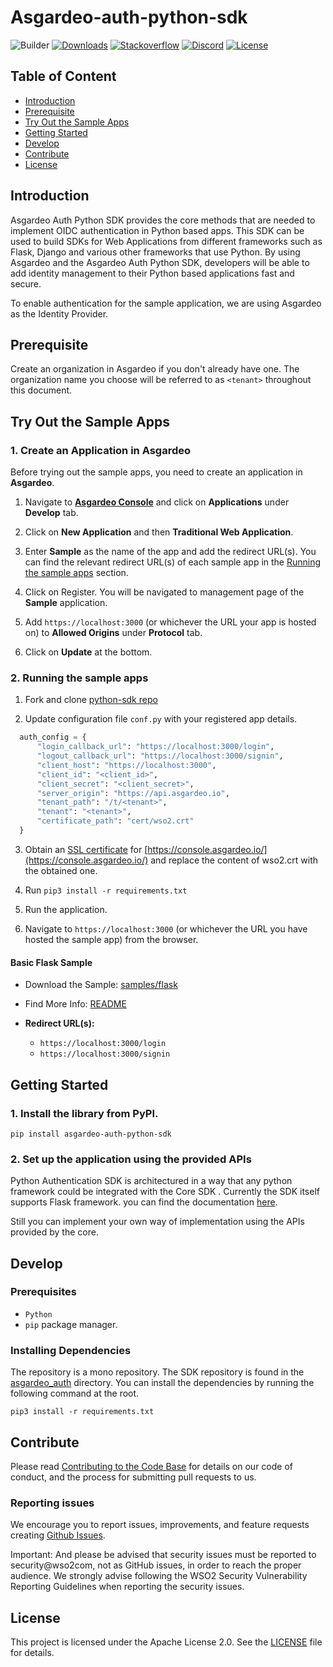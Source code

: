 # Asgardeo-auth-python-sdk

![Builder](https://github.com/asgardeo/asgardeo-auth-python-sdk/workflows/Builder/badge.svg)
[![Downloads](https://pepy.tech/badge/asgardeo-auth-python-sdk)](https://pepy.tech/project/asgardeo-auth-python-sdk)
[![Stackoverflow](https://img.shields.io/badge/Ask%20for%20help%20on-Stackoverflow-orange)](https://stackoverflow.com/questions/tagged/asgardeo)
[![Discord](https://img.shields.io/badge/Join%20us%20on-Discord-%23e01563.svg)](https://discord.com/invite/Xa5VubmThw)
[![License](https://img.shields.io/badge/License-Apache%202.0-blue.svg)](https://github.com/asgardeo/asgardeo-auth-python-sdk/blob/main/LICENSE)


## Table of Content

- [Introduction](#introduction)
- [Prerequisite](#prerequisite)
- [Try Out the Sample Apps](#try-out-the-sample-apps)
- [Getting Started](#getting-started)
- [Develop](#develop)
- [Contribute](#contribute)
- [License](#license)

## Introduction

Asgardeo Auth Python SDK provides the core methods that are needed to implement OIDC authentication in Python based apps. This SDK can be used to build SDKs for Web Applications from different frameworks such as Flask, Django and various other frameworks that use Python. By using Asgardeo and the Asgardeo Auth Python SDK, developers will be able to add identity management to their Python based applications fast and secure.

To enable authentication for the sample application, we are using Asgardeo as the Identity Provider.

## Prerequisite

Create an organization in Asgardeo if you don't already have one. The organization name you choose will be referred to as `<tenant>` throughout this document.

## Try Out the Sample Apps

### 1. Create an Application in Asgardeo

Before trying out the sample apps, you need to create an application in **Asgardeo**.

1. Navigate to [**Asgardeo Console**](https://console.asgardeo.io/login) and click on **Applications** under **Develop** tab.

2. Click on **New Application** and then **Traditional Web Application**.

3. Enter **Sample** as the name of the app and add the redirect URL(s). You can find the relevant redirect URL(s) of each sample app in the [Running the sample apps](#2-running-the-sample-apps) section.

4. Click on Register. You will be navigated to management page of the **Sample** application.
   
5. Add `https://localhost:3000` (or whichever the URL your app is hosted on) to **Allowed Origins** under **Protocol** tab.
   
6. Click on **Update** at the bottom.


### 2. Running the sample apps

1. Fork and clone [python-sdk repo](https://github.com/asgardeo/asgardeo-auth-python-sdk)

2. Update configuration file `conf.py` with your registered app details.

  ```python
    auth_config = {
        "login_callback_url": "https://localhost:3000/login",
        "logout_callback_url": "https://localhost:3000/signin",
        "client_host": "https://localhost:3000",
        "client_id": "<client_id>",
        "client_secret": "<client_secret>",
        "server_origin": "https://api.asgardeo.io",
        "tenant_path": "/t/<tenant>",
        "tenant": "<tenant>",
        "certificate_path": "cert/wso2.crt"
    }
```

3. Obtain an [SSL certificate](https://www.globalsign.com/en/blog/how-to-view-ssl-certificate-details) for [https://console.asgardeo.io/](https://console.asgardeo.io/) and replace the content of wso2.crt with the obtained one. 

4. Run `pip3 install -r requirements.txt`

5. Run the application.

6. Navigate to `https://localhost:3000` (or whichever the URL you have hosted the sample app) from the browser.

#### Basic Flask Sample

- Download the Sample: [samples/flask](https://github.com/asgardeo/asgardeo-auth-python-sdk/tree/main/samples/flask)

- Find More Info: [README](/samples/flask/Readme.md)

- **Redirect URL(s):**
  - `https://localhost:3000/login`
  - `https://localhost:3000/signin`
  


## Getting Started

### 1. Install the library from PyPI.

```
pip install asgardeo-auth-python-sdk
```

### 2. Set up the application using the provided APIs
Python Authentication SDK is architectured in a way that any python framework could be integrated with the Core SDK
. Currently the SDK itself supports Flask framework. 
you can find the documentation [here](https://github.com/asgardeo/asgardeo-auth-python-sdk/tree/main/samples/flask/Readme.md).

Still you can implement your own way of implementation using the APIs provided by the core.

## Develop

### Prerequisites

-   `Python`
-   `pip` package manager.

### Installing Dependencies

The repository is a mono repository. The SDK repository is found in the [asgardeo_auth](https://github.com/asgardeo/asgardeo-auth-python-sdk/tree/main/asgardeo_auth) directory. You can install the dependencies by running the following command at the root.

```
pip3 install -r requirements.txt
```
## Contribute

Please read [Contributing to the Code Base](http://wso2.github.io/) for details on our code of conduct, and the process for submitting pull requests to us.

### Reporting issues

We encourage you to report issues, improvements, and feature requests creating [Github Issues](https://github.com/asgardeo/asgardeo-auth-python-sdk/issues).

Important: And please be advised that security issues must be reported to security@wso2com, not as GitHub issues, in order to reach the proper audience. We strongly advise following the WSO2 Security Vulnerability Reporting Guidelines when reporting the security issues.

## License

This project is licensed under the Apache License 2.0. See the [LICENSE](https://github.com/asgardeo/asgardeo-auth-python-sdk/blob/main/LICENSE) file for details.



